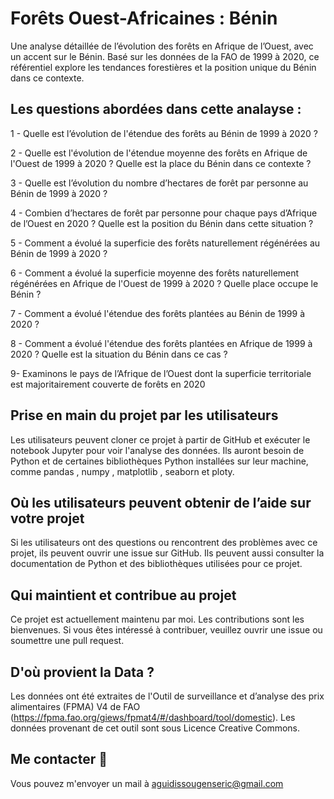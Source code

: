 # Forêts Ouest-Africaines : Bénin
Une analyse détaillée de l’évolution des forêts en Afrique de l’Ouest, avec un accent sur le Bénin. Basé sur les données de la FAO de 1999 à 2020, ce référentiel explore les tendances forestières et la position unique du Bénin dans ce contexte.

## Les questions abordées dans cette analayse : 
1 - Quelle est l’évolution de l'étendue des forêts au Bénin de 1999 à 2020 ?

2 - Quelle est l'évolution de l'étendue moyenne des forêts en Afrique de l'Ouest de 1999 à 2020 ? Quelle est la place du Bénin dans ce contexte ?

3 - Quelle est l’évolution du nombre d’hectares de forêt par personne au Bénin de 1999 à 2020 ?

4 - Combien d’hectares de forêt par personne pour chaque pays d’Afrique de l’Ouest en 2020 ? Quelle est la position du Bénin dans cette situation ?

5 - Comment a évolué la superficie des forêts naturellement régénérées au Bénin de 1999 à 2020 ?

6 - Comment a évolué la superficie moyenne des forêts naturellement régénérées en Afrique de l'Ouest de 1999 à 2020 ? Quelle place occupe le Bénin ?

7 - Comment a évolué l'étendue des forêts plantées au Bénin de 1999 à 2020 ?

8 - Comment a évolué l'étendue des forêts plantées en Afrique de 1999 à 2020 ? Quelle est la situation du Bénin dans ce cas ?

9- Examinons le pays de l’Afrique de l’Ouest dont la superficie territoriale est majoritairement couverte de forêts en 2020


## Prise en main du projet par les utilisateurs
Les utilisateurs peuvent cloner ce projet à partir de GitHub et exécuter le notebook Jupyter pour voir l'analyse des données. Ils auront besoin de Python et de certaines bibliothèques Python installées sur leur machine, comme pandas , numpy , matplotlib , seaborn et ploty.

## Où les utilisateurs peuvent obtenir de l’aide sur votre projet
Si les utilisateurs ont des questions ou rencontrent des problèmes avec ce projet, ils peuvent ouvrir une issue sur GitHub. Ils peuvent aussi consulter la documentation de Python et des bibliothèques utilisées pour ce projet.

## Qui maintient et contribue au projet
Ce projet est actuellement maintenu par moi. Les contributions sont les bienvenues. Si vous êtes intéressé à contribuer, veuillez ouvrir une issue ou soumettre une pull request.

## D'où provient la Data ?
Les données ont été extraites de l'Outil de surveillance et d’analyse des prix alimentaires (FPMA) V4 de FAO (https://fpma.fao.org/giews/fpmat4/#/dashboard/tool/domestic). Les données provenant de cet outil sont sous Licence Creative Commons.

## Me contacter 📩

Vous pouvez m'envoyer un mail à aguidissougenseric@gmail.com
